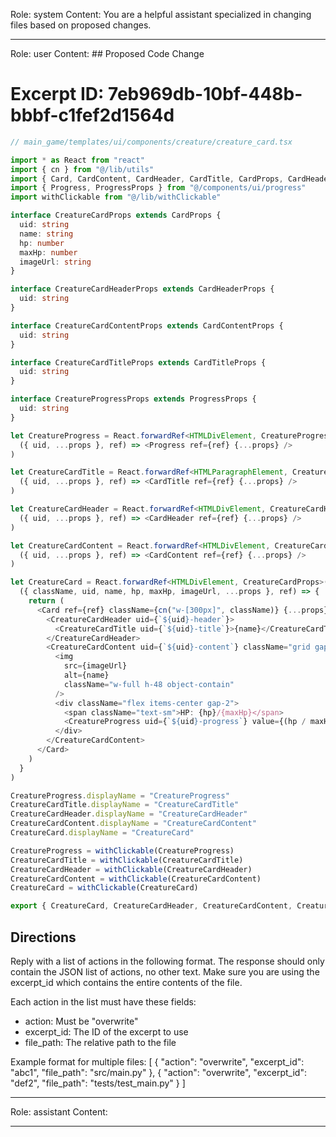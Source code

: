 Role: system
Content: You are a helpful assistant specialized in changing files based on proposed changes.
__________________
Role: user
Content: ## Proposed Code Change
# Excerpt ID: 7eb969db-10bf-448b-bbbf-c1fef2d1564d
```typescript
// main_game/templates/ui/components/creature/creature_card.tsx

import * as React from "react"
import { cn } from "@/lib/utils"
import { Card, CardContent, CardHeader, CardTitle, CardProps, CardHeaderProps, CardContentProps, CardTitleProps } from "@/components/ui/card"
import { Progress, ProgressProps } from "@/components/ui/progress"
import withClickable from "@/lib/withClickable"

interface CreatureCardProps extends CardProps {
  uid: string
  name: string
  hp: number
  maxHp: number
  imageUrl: string
}

interface CreatureCardHeaderProps extends CardHeaderProps {
  uid: string
}

interface CreatureCardContentProps extends CardContentProps {
  uid: string
}

interface CreatureCardTitleProps extends CardTitleProps {
  uid: string
}

interface CreatureProgressProps extends ProgressProps {
  uid: string
}

let CreatureProgress = React.forwardRef<HTMLDivElement, CreatureProgressProps>(
  ({ uid, ...props }, ref) => <Progress ref={ref} {...props} />
)

let CreatureCardTitle = React.forwardRef<HTMLParagraphElement, CreatureCardTitleProps>(
  ({ uid, ...props }, ref) => <CardTitle ref={ref} {...props} />
)

let CreatureCardHeader = React.forwardRef<HTMLDivElement, CreatureCardHeaderProps>(
  ({ uid, ...props }, ref) => <CardHeader ref={ref} {...props} />
)

let CreatureCardContent = React.forwardRef<HTMLDivElement, CreatureCardContentProps>(
  ({ uid, ...props }, ref) => <CardContent ref={ref} {...props} />
)

let CreatureCard = React.forwardRef<HTMLDivElement, CreatureCardProps>(
  ({ className, uid, name, hp, maxHp, imageUrl, ...props }, ref) => {
    return (
      <Card ref={ref} className={cn("w-[300px]", className)} {...props}>
        <CreatureCardHeader uid={`${uid}-header`}>
          <CreatureCardTitle uid={`${uid}-title`}>{name}</CreatureCardTitle>
        </CreatureCardHeader>
        <CreatureCardContent uid={`${uid}-content`} className="grid gap-4">
          <img 
            src={imageUrl}
            alt={name}
            className="w-full h-48 object-contain"
          />
          <div className="flex items-center gap-2">
            <span className="text-sm">HP: {hp}/{maxHp}</span>
            <CreatureProgress uid={`${uid}-progress`} value={(hp / maxHp) * 100} />
          </div>
        </CreatureCardContent>
      </Card>
    )
  }
)

CreatureProgress.displayName = "CreatureProgress"
CreatureCardTitle.displayName = "CreatureCardTitle"
CreatureCardHeader.displayName = "CreatureCardHeader"
CreatureCardContent.displayName = "CreatureCardContent"
CreatureCard.displayName = "CreatureCard"

CreatureProgress = withClickable(CreatureProgress)
CreatureCardTitle = withClickable(CreatureCardTitle)
CreatureCardHeader = withClickable(CreatureCardHeader)
CreatureCardContent = withClickable(CreatureCardContent)
CreatureCard = withClickable(CreatureCard)

export { CreatureCard, CreatureCardHeader, CreatureCardContent, CreatureCardTitle, CreatureProgress }
```

## Directions
Reply with a list of actions in the following format. The response should only contain the JSON list of actions, no other text.
Make sure you are using the excerpt_id which contains the entire contents of the file.

Each action in the list must have these fields:
- action: Must be "overwrite"
- excerpt_id: The ID of the excerpt to use
- file_path: The relative path to the file

Example format for multiple files:
[
    {
        "action": "overwrite",
        "excerpt_id": "abc1",
        "file_path": "src/main.py"
    },
    {
        "action": "overwrite",
        "excerpt_id": "def2",
        "file_path": "tests/test_main.py"
    }
]
__________________
Role: assistant
Content: 
__________________

